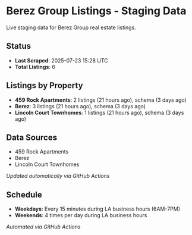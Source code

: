 # Berez Group Listings - Staging Data

Live staging data for Berez Group real estate listings.

## Status

- **Last Scraped**: 2025-07-23 15:28 UTC
- **Total Listings**: 6

## Listings by Property

- **459 Rock Apartments**: 2 listings (21 hours ago), schema (3 days ago)
- **Berez**: 3 listings (21 hours ago), schema (3 days ago)
- **Lincoln Court Townhomes**: 1 listings (21 hours ago), schema (3 days ago)

## Data Sources

- 459 Rock Apartments
- Berez
- Lincoln Court Townhomes

*Updated automatically via GitHub Actions*

## Schedule

- **Weekdays**: Every 15 minutes during LA business hours (6AM-7PM)
- **Weekends**: 4 times per day during LA business hours

*Automated via GitHub Actions*
